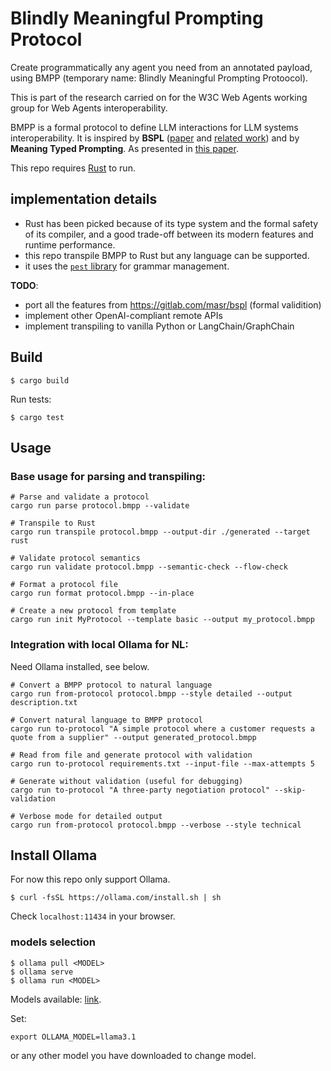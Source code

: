 # Blindly Meaningful Prompting Protocol

Create programmatically any agent you need from an annotated payload, using BMPP (temporary name: Blindly Meaningful Prompting Protoocol).

This is part of the research carried on for the W3C Web Agents working group for Web Agents interoperability.

BMPP is a formal protocol to define LLM interactions for LLM systems interoperability. It is inspired by **BSPL** ([paper](https://www.cs.huji.ac.il/~jeff/aamas11/papers/A4_B57.pdf) and [related work](https://www.lancaster.ac.uk/~chopraak/publications.html)) and by **Meaning Typed Prompting**. As presented in [this paper](https://arxiv.org/pdf/2410.18146).

This repo requires [Rust](https://www.rust-lang.org/tools/install) to run.

## implementation details
* Rust has been picked because of its type system and the formal safety of its compiler, and a good trade-off between its modern features and runtime performance.
* this repo transpile BMPP to Rust but any language can be supported.
* it uses the [`pest` library](https://pest.rs/) for grammar management.

**TODO**:
* port all the features from https://gitlab.com/masr/bspl (formal validition)
* implement other OpenAI-compliant remote APIs
* implement transpiling to vanilla Python or LangChain/GraphChain

## Build
```
$ cargo build
```
Run tests:
```
$ cargo test
```

## Usage

### Base usage for parsing and transpiling:
```
# Parse and validate a protocol
cargo run parse protocol.bmpp --validate

# Transpile to Rust
cargo run transpile protocol.bmpp --output-dir ./generated --target rust

# Validate protocol semantics
cargo run validate protocol.bmpp --semantic-check --flow-check

# Format a protocol file
cargo run format protocol.bmpp --in-place

# Create a new protocol from template
cargo run init MyProtocol --template basic --output my_protocol.bmpp
```

### Integration with local Ollama for NL:

Need Ollama installed, see below.
```
# Convert a BMPP protocol to natural language
cargo run from-protocol protocol.bmpp --style detailed --output description.txt

# Convert natural language to BMPP protocol
cargo run to-protocol "A simple protocol where a customer requests a quote from a supplier" --output generated_protocol.bmpp

# Read from file and generate protocol with validation
cargo run to-protocol requirements.txt --input-file --max-attempts 5

# Generate without validation (useful for debugging)
cargo run to-protocol "A three-party negotiation protocol" --skip-validation

# Verbose mode for detailed output
cargo run from-protocol protocol.bmpp --verbose --style technical
```



## Install Ollama

For now this repo only support Ollama.

```
$ curl -fsSL https://ollama.com/install.sh | sh
```
Check `localhost:11434` in your browser.

### models selection

```
$ ollama pull <MODEL>
$ ollama serve
$ ollama run <MODEL>
```
Models available: [link](https://ollama.com/library).

Set:
```
export OLLAMA_MODEL=llama3.1
```
or any other model you have downloaded to change model.
